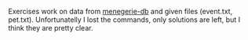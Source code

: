 Exercises work on data from [menegerie-db](https://dev.mysql.com/doc/index-other.html) and given files (event.txt, pet.txt). Unfortunatelly I lost the commands, only solutions are left, but I think they are pretty clear.

